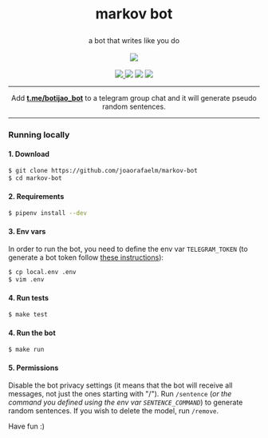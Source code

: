 # <p align="center">markov bot
  
<p align="center">
  a bot that writes like you do<br><br>
  <a href="https://heroku.com/deploy?template=https://github.com/OOF-Crew/markov-bot"><img src="https://www.herokucdn.com/deploy/button.svg"></a><br><br>
    <a href="https://codecov.io/gh/joaorafaelm/markov-bot"><img src="https://codecov.io/gh/joaorafaelm/markov-bot/branch/master/graph/badge.svg">
  <a href="https://travis-ci.org/joaorafaelm/markov-bot"><img src="https://travis-ci.org/joaorafaelm/markov-bot.svg?branch=master"></a>
  <a href="https://pyup.io/repos/github/joaorafaelm/markov-bot/"><img src="https://pyup.io/repos/github/joaorafaelm/markov-bot/shield.svg"></a>
  <a href="https://pyup.io/repos/github/joaorafaelm/markov-bot/"><img src="https://pyup.io/repos/github/joaorafaelm/markov-bot/python-3-shield.svg"></a>
  </a>
  <hr/>
</p>

<p align="center">
  Add <a href="https://t.me/botijao_bot"><b>t.me/botijao_bot</b></a> to a telegram group chat and it will generate pseudo random sentences.
</p>
<hr>

### Running locally
#### 1. Download
```bash
$ git clone https://github.com/joaorafaelm/markov-bot
$ cd markov-bot
```
#### 2. Requirements
```bash
$ pipenv install --dev
```
#### 3. Env vars
In order to run the bot, you need to define the env var `TELEGRAM_TOKEN` (to generate a bot token follow [these instructions](https://core.telegram.org/bots#creating-a-new-bot)):
```bash
$ cp local.env .env
$ vim .env
```
#### 4. Run tests
```bash
$ make test
```
#### 4. Run the bot
```bash
$ make run
```
#### 5. Permissions
Disable the bot privacy settings (it means that the bot will receive all messages, not just the ones starting with "/").
Run `/sentence` (*or the command you defined using the env var `SENTENCE_COMMAND`*) to generate random sentences.
If you wish to delete the model, run `/remove`.

Have fun :)
